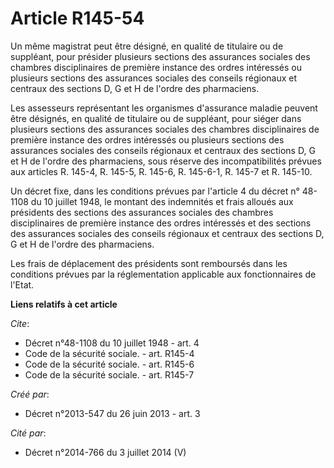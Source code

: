 # Article R145-54

Un même magistrat peut être désigné, en qualité de titulaire ou de suppléant, pour présider plusieurs sections des assurances
sociales des chambres disciplinaires de première instance des ordres intéressés ou plusieurs sections des assurances sociales
des conseils régionaux et centraux des sections D, G et H de l'ordre des pharmaciens. 

Les assesseurs représentant les organismes d'assurance maladie peuvent être désignés, en qualité de titulaire ou de
suppléant, pour siéger dans plusieurs sections des assurances sociales des chambres disciplinaires de première instance des
ordres intéressés ou plusieurs sections des assurances sociales des conseils régionaux et centraux des sections D, G et H de
l'ordre des pharmaciens, sous réserve des incompatibilités prévues aux articles R. 145-4, R. 145-5, R. 145-6, R. 145-6-1, R.
145-7 et R. 145-10. 

Un décret fixe, dans les conditions prévues par l'article 4 du décret n° 48-1108 du 10 juillet 1948, le montant des
indemnités et frais alloués aux présidents des sections des assurances sociales des chambres disciplinaires de première
instance des ordres intéressés et des sections des assurances sociales des conseils régionaux et centraux des sections D, G
et H de l'ordre des pharmaciens. 

Les frais de déplacement des présidents sont remboursés dans les conditions prévues par la réglementation applicable aux
fonctionnaires de l'Etat.

**Liens relatifs à cet article**

_Cite_:

  - Décret n°48-1108 du 10 juillet 1948 - art. 4
  - Code de la sécurité sociale. - art. R145-4
  - Code de la sécurité sociale. - art. R145-6
  - Code de la sécurité sociale. - art. R145-7

_Créé par_:

  - Décret n°2013-547 du 26 juin 2013 - art. 3

_Cité par_:

  - Décret n°2014-766 du 3 juillet 2014 (V)
